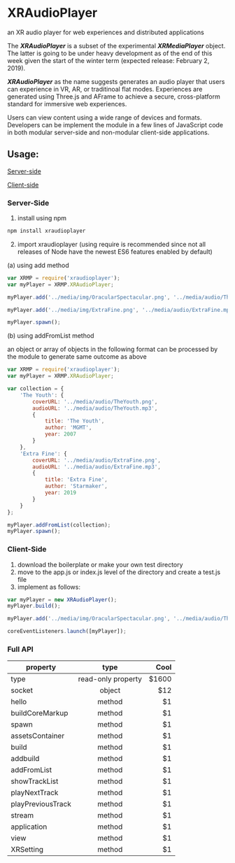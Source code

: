 # XRAudioPlayer

an XR audio player for web experiences and distributed applications

The **_XRAudioPlayer_** is a subset of the experimental **_XRMediaPlayer_** object. The latter is going to be under heavy development as of the end of this week given the start of the winter term (expected release: February 2, 2019).

**_XRAudioPlayer_** as the name suggests generates an audio player that users can experience in VR, AR, or traditinoal flat modes. Experiences are generated using Three.js and AFrame to achieve a secure, cross-platform standard for immersive web experiences.

Users can view content using a wide range of devices and formats. Developers can be implement the module in a few lines of JavaScript code in both modular server-side and non-modular client-side applications.

## Usage:

[Server-side](#server-side)

[Client-side](#client-side)

### Server-Side
1. install using npm

```javascript
npm install xraudioplayer
```

2. import xraudioplayer (using require is recommended since not all releases of Node have the newest ES6 features enabled by default)

(a) using add method


```javascript
var XRMP = require('xraudioplayer');
var myPlayer = XRMP.XRAudioPlayer;

myPlayer.add('../media/img/OracularSpectacular.png', '../media/audio/TheYouth.mp3' , { title: 'The Youth', author: 'MGMT', year: 2007});

myPlayer.add('../media/img/ExtraFine.png', '../media/audio/ExtraFine.mp3', { title: 'Extra Fine', author: 'Starmaker', year: 2019});

myPlayer.spawn();
```


(b) using addFromList method


an object or array of objects in the following format can be processed by the module to generate same outcome as above

```javascript
var XRMP = require('xraudioplayer');
var myPlayer = XRMP.XRAudioPlayer;

var collection = {
    'The Youth': {
        coverURL: '../media/audio/TheYouth.png',
        audioURL: '../media/audio/TheYouth.mp3',
        {
            title: 'The Youth',
            author: 'MGMT',
            year: 2007
        }
    },
    'Extra Fine': {
        coverURL: '../media/audio/ExtraFine.png',
        audioURL: '../media/audio/ExtraFine.mp3',
        {
            title: 'Extra Fine',
            author: 'Starmaker',
            year: 2019
        }
    }
};

myPlayer.addFromList(collection);
myPlayer.spawn();
```

### Client-Side

1. download the boilerplate or make your own test directory
2. move to the app.js or index.js level of the directory and create a test.js file
3. implement as follows:

```javascript
var myPlayer = new XRAudioPlayer();
myPlayer.build();

myPlayer.add('../media/img/OracularSpectacular.png', '../media/audio/TheYouth.mp3' , { title: 'The Youth', author: 'MGMT', year: 2007});

coreEventListeners.launch([myPlayer]);
```

### Full API


| property       | type   | Cool  |
| ------------- |:-------------:| -----:|
| type          | read-only property        | $1600 |
| socket        | object        |   $12 |
| hello         | method        |    $1 |
| buildCoreMarkup | method        |    $1 |
| spawn         | method        |    $1 |
| assetsContainer | method        |    $1 |
| build         | method        |    $1 |
| addbuild      | method        |    $1 |
| addFromList   | method        |    $1 |
| showTrackList | method        |    $1 |
| playNextTrack | method        |    $1 |
| playPreviousTrack | method  |  $1 |
| stream        | method        |    $1 |
| application   | method        |    $1 |
| view          | method        |    $1 |
| XRSetting     | method        |    $1 |
    